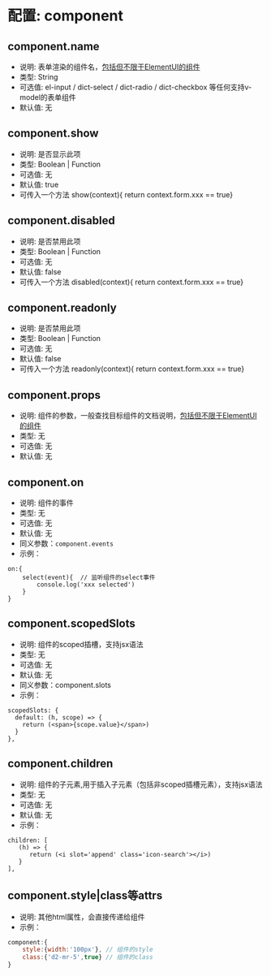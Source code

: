 # 配置: component

## component.name

* 说明: 表单渲染的组件名，[包括但不限于ElementUI的组件](https://element.eleme.cn/#/zh-CN/component/input)
* 类型: String
* 可选值: el-input / dict-select / dict-radio / dict-checkbox 等任何支持v-model的表单组件
* 默认值: 无

## component.show

* 说明: 是否显示此项
* 类型: Boolean | Function 
* 可选值: 无
* 默认值: true
* 可传入一个方法 show(context){ return context.form.xxx == true}


## component.disabled

* 说明: 是否禁用此项
* 类型: Boolean | Function
* 可选值: 无
* 默认值: false
* 可传入一个方法 disabled(context){ return context.form.xxx == true}

## component.readonly

* 说明: 是否禁用此项
* 类型: Boolean | Function
* 可选值: 无
* 默认值: false
* 可传入一个方法 readonly(context){ return context.form.xxx == true}

## component.props 
* 说明: 组件的参数，一般查找目标组件的文档说明，[包括但不限于ElementUI的组件](https://element.eleme.cn/#/zh-CN/component/input)
* 类型: 无
* 可选值: 无
* 默认值: 无

## component.on
* 说明: 组件的事件
* 类型: 无
* 可选值: 无
* 默认值: 无
* 同义参数：`component.events`
* 示例：
```
on:{
    select(event){  // 监听组件的select事件
        console.log('xxx selected')
    }
}
```

## component.scopedSlots
* 说明: 组件的scoped插槽，支持jsx语法
* 类型: 无
* 可选值: 无
* 默认值: 无
* 同义参数：component.slots
* 示例： 
```
scopedSlots: {
  default: (h, scope) => {
    return (<span>{scope.value}</span>)
  }
},
```

## component.children
* 说明: 组件的子元素,用于插入子元素（包括非scoped插槽元素），支持jsx语法
* 类型: 无
* 可选值: 无
* 默认值: 无
* 示例： 
```
children: [
   (h) => {
      return (<i slot='append' class='icon-search'></i>)
   }
],
```


## component.style|class等attrs

* 说明: 其他html属性，会直接传递给组件
* 示例： 
```js
component:{
    style:{width:'100px'}, // 组件的style
    class:{'d2-mr-5',true} // 组件的class
}
```